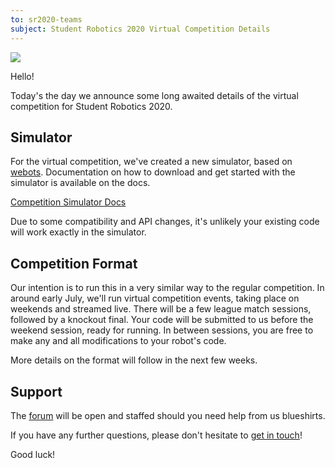 ```yaml
---
to: sr2020-teams
subject: Student Robotics 2020 Virtual Competition Details
---
```


![](https://pbs.twimg.com/media/EYt9wgcX0AAKjOn)

Hello!

Today's the day we announce some long awaited details of the virtual competition for Student Robotics 2020.

## Simulator

For the virtual competition, we've created a new simulator, based on [webots](https://cyberbotics.com/). Documentation on how to download and get started with the simulator is available on the docs.

[Competition Simulator Docs](https://studentrobotics.org/docs/competition-simulator/)

Due to some compatibility and API changes, it's unlikely your existing code will work exactly in the simulator.

## Competition Format

Our intention is to run this in a very similar way to the regular competition. In around early July, we'll run virtual competition events, taking place on weekends and streamed live. There will be a few league match sessions, followed by a knockout final. Your code will be submitted to us before the weekend session, ready for running. In between sessions, you are free to make any and all modifications to your robot's code.

More details on the format will follow in the next few weeks.

## Support

The [forum](https://studentrobotics.org/forum/) will be open and staffed should you need help from us blueshirts.

If you have any further questions, please don't hesitate to [get in touch](teams@studentrobotics.org)!

Good luck!
